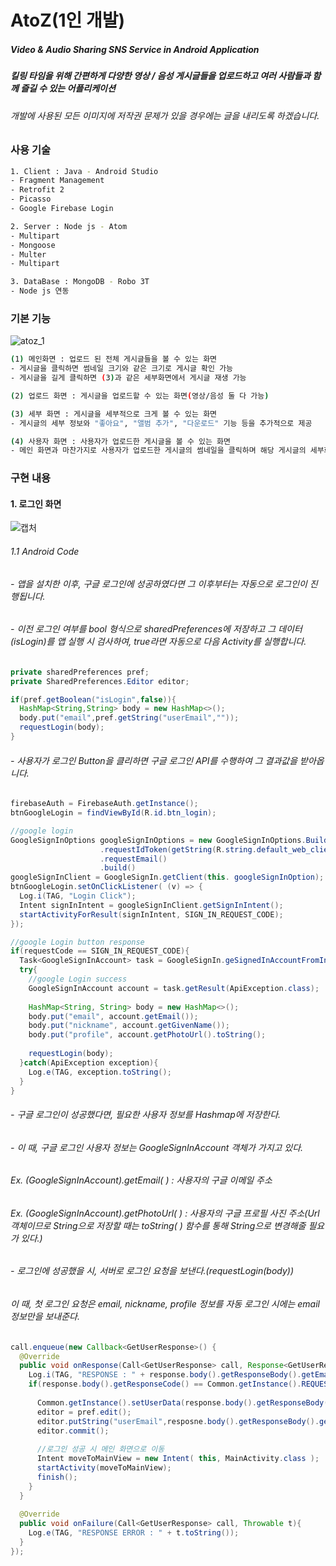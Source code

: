 # AtoZ(1인 개발)

##### Video &amp; Audio Sharing SNS Service in Android Application
##### 킬링 타임을 위해 간편하게 다양한 영상 / 음성 게시글들을 업로드하고 여러 사람들과 함께 즐길 수 있는 어플리케이션
###### 개발에 사용된 모든 이미지에 저작권 문제가 있을 경우에는 글을 내리도록 하겠습니다.

### 사용 기술
```bash
1. Client : Java - Android Studio
- Fragment Management
- Retrofit 2
- Picasso
- Google Firebase Login
```
```bash
2. Server : Node js - Atom
- Multipart
- Mongoose
- Multer
- Multipart
```
```bash
3. DataBase : MongoDB - Robo 3T
- Node js 연동
```
### 기본 기능
![atoz_1](https://user-images.githubusercontent.com/22411296/74808760-f14a4980-532e-11ea-80b2-3f344940391e.JPG)

```bash
(1) 메인화면 : 업로드 된 전체 게시글들을 볼 수 있는 화면
- 게시글을 클릭하면 썸네일 크기와 같은 크기로 게시글 확인 가능
- 게시글을 길게 클릭하면 (3)과 같은 세부화면에서 게시글 재생 가능
```
```bash
(2) 업로드 화면 : 게시글을 업로드할 수 있는 화면(영상/음성 둘 다 가능)
```
```bash
(3) 세부 화면 : 게시글을 세부적으로 크게 볼 수 있는 화면
- 게시글의 세부 정보와 "좋아요", "앨범 추가", "다운로드" 기능 등을 추가적으로 제공
```
```bash
(4) 사용자 화면 : 사용자가 업로드한 게시글을 볼 수 있는 화면
- 메인 화면과 마찬가지로 사용자가 업로드한 게시글의 썸네일을 클릭하며 해당 게시글의 세부화면 재생
```

### 구현 내용
#### 1. 로그인 화면
![캡처](https://user-images.githubusercontent.com/22411296/90140077-31f1bf80-ddb4-11ea-8851-c95e9b3edb78.JPG)
###### 1.1 Android Code
###### - 앱을 설치한 이후, 구글 로그인에 성공하였다면 그 이후부터는 자동으로 로그인이 진행됩니다.
###### - 이전 로그인 여부를 bool 형식으로 sharedPreferences에 저장하고 그 데이터(isLogin)를 앱 실행 시 검사하여, true라면 자동으로 다음 Activity를 실행합니다.
```java
private sharedPreferences pref;
private SharedPreferences.Editor editor;

if(pref.getBoolean("isLogin",false)){
  HashMap<String,String> body = new HashMap<>();
  body.put("email",pref.getString("userEmail",""));
  requestLogin(body);
}
```
###### - 사용자가 로그인 Button을 클리하면 구글 로그인 API를 수행하여 그 결과값을 받아옵니다.
```java
firebaseAuth = FirebaseAuth.getInstance();
btnGoogleLogin = findViewById(R.id.btn_login);

//google login
GoogleSignInOptions googleSignInOptions = new GoogleSignInOptions.Builder(GoogleSignInOptions.DEFAULT_SIGN_IN)
                    .requestIdToken(getString(R.string.default_web_client_id))
                    .requestEmail()
                    .build()
googleSignInClient = GoogleSignIn.getClient(this. googleSignInOption);
btnGoogleLogin.setOnClickListener( (v) => {
  Log.i(TAG, "Login Click");
  Intent signInIntent = googleSignInClient.getSignInIntent();
  startActivityForResult(signInIntent, SIGN_IN_REQUEST_CODE);
});
```
```java
//google Login button response
if(requestCode == SIGN_IN_REQUEST_CODE){
  Task<GoogleSignInAccount> task = GoogleSignIn.geSignedInAccountFromIntent(data);
  try{
    //google Login success
    GoogleSignInAccount account = task.getResult(ApiException.class);
    
    HashMap<String, String> body = new HashMap<>();
    body.put("email", account.getEmail());
    body.put("nickname", account.getGivenName());
    body.put("profile", account.getPhotoUrl().toString();
    
    requestLogin(body);
  }catch(ApiException exception){
    Log.e(TAG, exception.toString();
  }
}
```
###### - 구글 로그인이 성공했다면, 필요한 사용자 정보를 Hashmap에 저장한다.
###### - 이 때, 구글 로그인 사용자 정보는 GoogleSignInAccount 객체가 가지고 있다.
###### Ex. (GoogleSignInAccount).getEmail( ) : 사용자의 구글 이메일 주소
###### Ex. (GoogleSignInAccount).getPhotoUrl( ) : 사용자의 구글 프로필 사진 주소(Url 객체이므로 String으로 저장할 때는 toString( ) 함수를 통해 String으로 변경해줄 필요가 있다.)
###### - 로그인에 성공했을 시, 서버로 로그인 요청을 보낸다.(requestLogin(body))
###### 이 때, 첫 로그인 요청은 email, nickname, profile 정보를 자동 로그인 시에는 email 정보만을 보내준다.
```java
call.enqueue(new Callback<GetUserResponse>() {
  @Override
  public void onResponse(Call<GetUserResponse> call, Response<GetUserResponse> response){
    Log.i(TAG, "RESPONSE : " + response.body().getResponseBody().getEmail());
    if(response.body().getResponseCode() == Common.getInstance().REQUEST_SUCCESS){
    
      Common.getInstance().setUserData(response.body().getResponseBody());
      editor = pref.edit();
      editor.putString("userEmail",resposne.body().getResponseBody().getEmail());
      editor.commit();
      
      //로그인 성공 시 메인 화면으로 이동
      Intent moveToMainView = new Intent( this, MainActivity.class );
      startActivity(moveToMainView);
      finish();
    }
  }
  
  @Override
  public void onFailure(Call<GetUserResponse> call, Throwable t){
    Log.e(TAG, "RESPONSE ERROR : " + t.toString());
  }
});
```
